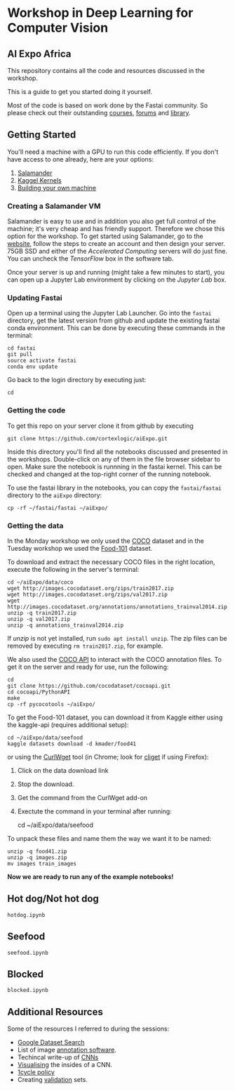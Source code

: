 # Workshop in Deep Learning for Computer Vision
## AI Expo Africa 

This repository contains all the code and resources discussed in the workshop. 

This is a guide to get you started doing it yourself.

Most of the code is based on work done by the Fastai community. So please check out their outstanding [courses](http://course.fast.ai/), [forums](http://forums.fast.ai/) and [library](https://github.com/fastai/fastai).


## Getting Started

You'll need a machine with a GPU to run this code efficiently. If you don't have access to one already, here are your options:

1. [Salamander](https://salamander.ai/)
2. [Kaggel Kernels](https://www.kaggle.com/kernels)
3. [Building your own machine](http://forums.fast.ai/t/build-your-deep-learning-box-wiki-thread/13536)


### Creating a Salamander VM

Salamander is easy to use and in addition you also get full control of the machine; it's very cheap and has friendly support. Therefore we chose this option for the workshop. To get started using Salamander, go to the [website](https://salamander.ai/), follow the steps to create an account and then design your server. 75GB SSD and either of the *Accelerated Computing* servers will do just fine. You can uncheck the *TensorFlow* box in the software tab. 

Once your server is up and running (might take a few minutes to start), you can open up a Jupyter Lab environment by clicking on the *Jupyter Lab* box.


### Updating Fastai

Open up a terminal using the Jupyter Lab Launcher. Go into the `fastai` directory, get the latest version from github and update the existing fastai conda environment. This can be done by executing these commands in the terminal:

    cd fastai
    git pull
    source activate fastai
    conda env update
    
Go back to the login directory by executing just:

    cd    


### Getting the code

To get this repo on your server clone it from github by executing

    git clone https://github.com/cortexlogic/aiExpo.git
    
Inside this directory you'll find all the notebooks discussed and presented in the workshops. Double-click on any of them in the file browser sidebar to open. Make sure the notebook is runnning in the fastai kernel. This can be checked and changed at the top-right corner of the running notebook.

To use the fastai library in the notebooks, you can copy the `fastai/fastai` directory to the `aiExpo` directory:

    cp -rf ~/fastai/fastai ~/aiExpo/
    

### Getting the data

In the Monday workshop we only used the [COCO](http://cocodataset.org/#home) dataset and in the Tuesday workshop we used the [Food-101](https://www.kaggle.com/kmader/food41) dataset.

To download and extract the necessary COCO files in the right location, execute the following in the server's terminal:
    
    cd ~/aiExpo/data/coco
    wget http://images.cocodataset.org/zips/train2017.zip
    wget http://images.cocodataset.org/zips/val2017.zip
    wget http://images.cocodataset.org/annotations/annotations_trainval2014.zip
    unzip -q train2017.zip
    unzip -q val2017.zip
    unzip -q annotations_trainval2014.zip
    
If *unzip* is not yet installed, run `sudo apt install unzip`. The zip files can be removed by executing `rm train2017.zip`, for example.

We also used the [COCO API](https://github.com/cocodataset/cocoapi) to interact with the COCO annotation files. To get it on the server and ready for use, run the following:

    cd 
    git clone https://github.com/cocodataset/cocoapi.git
    cd cocoapi/PythonAPI
    make
    cp -rf pycocotools ~/aiExpo/
    
To get the Food-101 dataset, you can download it from Kaggle either using the kaggle-api (requires additional setup):

    cd ~/aiExpo/data/seefood
    kaggle datasets download -d kmader/food41
    
or using the [CurlWget](https://chrome.google.com/webstore/detail/curlwget/jmocjfidanebdlinpbcdkcmgdifblncg?hl=en) tool (in Chrome; look for [cliget](https://addons.mozilla.org/en-US/firefox/addon/cliget/) if using Firefox):

1. Click on the data download link
2. Stop the download.
3. Get the command from the CurlWget add-on
4. Exectute the command in your terminal after running:
    
    cd ~/aiExpo/data/seefood

To unpack these files and name them the way we want it to be named:

    unzip -q food41.zip
    unzip -q images.zip
    mv images train_images
    
    
**Now we are ready to run any of the example notebooks!**


## Hot dog/Not hot dog

`hotdog.ipynb`


## Seefood

`seefood.ipynb`


## Blocked

`blocked.ipynb`


## Additional Resources

Some of the resources I referred to during the sessions:

+ [Google Dataset Search](https://toolbox.google.com/datasetsearch)
+ List of image [annotation software](https://en.wikipedia.org/wiki/List_of_manual_image_annotation_tools).
+ Techincal write-up of [CNNs](http://cs231n.github.io/convolutional-networks/)
+ [Visualising](https://distill.pub/2018/building-blocks/) the insides of a CNN.
+ [1cycle policy](https://sgugger.github.io/the-1cycle-policy.html#the-1cycle-policy)
+ Creating [validation](http://www.fast.ai/2017/11/13/validation-sets/) sets.
